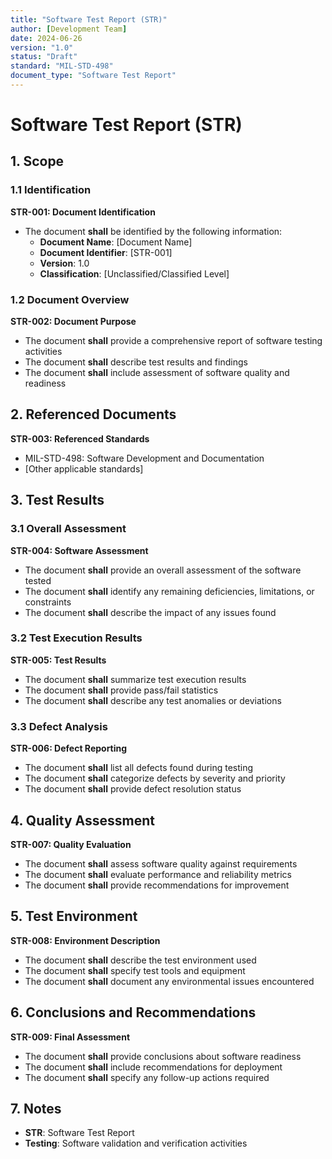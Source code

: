 ```yaml
---
title: "Software Test Report (STR)"
author: [Development Team]
date: 2024-06-26
version: "1.0"
status: "Draft"
standard: "MIL-STD-498"
document_type: "Software Test Report"
---
```


# Software Test Report (STR)

## 1. Scope

### 1.1 Identification

**STR-001: Document Identification**
- The document **shall** be identified by the following information:
  - **Document Name**: [Document Name]
  - **Document Identifier**: [STR-001]
  - **Version**: 1.0
  - **Classification**: [Unclassified/Classified Level]

### 1.2 Document Overview

**STR-002: Document Purpose**
- The document **shall** provide a comprehensive report of software testing activities
- The document **shall** describe test results and findings
- The document **shall** include assessment of software quality and readiness

## 2. Referenced Documents

**STR-003: Referenced Standards**
- MIL-STD-498: Software Development and Documentation
- [Other applicable standards]

## 3. Test Results

### 3.1 Overall Assessment

**STR-004: Software Assessment**
- The document **shall** provide an overall assessment of the software tested
- The document **shall** identify any remaining deficiencies, limitations, or constraints
- The document **shall** describe the impact of any issues found

### 3.2 Test Execution Results

**STR-005: Test Results**
- The document **shall** summarize test execution results
- The document **shall** provide pass/fail statistics
- The document **shall** describe any test anomalies or deviations

### 3.3 Defect Analysis

**STR-006: Defect Reporting**
- The document **shall** list all defects found during testing
- The document **shall** categorize defects by severity and priority
- The document **shall** provide defect resolution status

## 4. Quality Assessment

**STR-007: Quality Evaluation**
- The document **shall** assess software quality against requirements
- The document **shall** evaluate performance and reliability metrics
- The document **shall** provide recommendations for improvement

## 5. Test Environment

**STR-008: Environment Description**
- The document **shall** describe the test environment used
- The document **shall** specify test tools and equipment
- The document **shall** document any environmental issues encountered

## 6. Conclusions and Recommendations

**STR-009: Final Assessment**
- The document **shall** provide conclusions about software readiness
- The document **shall** include recommendations for deployment
- The document **shall** specify any follow-up actions required

## 7. Notes

- **STR**: Software Test Report
- **Testing**: Software validation and verification activities

